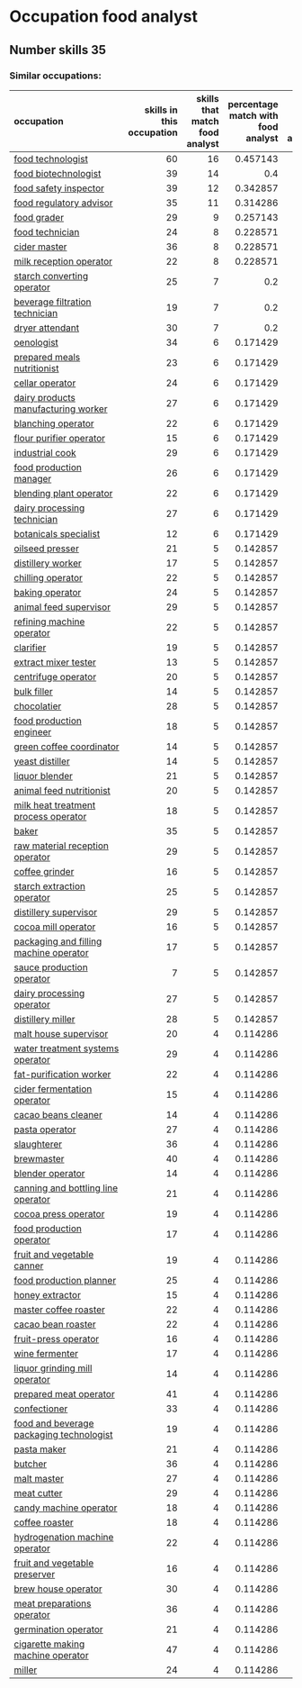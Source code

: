 # Occupation food analyst
## Number skills 35
### Similar occupations:
| occupation                                                                              |   skills in this occupation |   skills that match food analyst |   percentage match with food analyst |   skills not in food analyst |
|:----------------------------------------------------------------------------------------|----------------------------:|---------------------------------:|-------------------------------------:|-----------------------------:|
| [food technologist](food_technologist.md)                                               |                          60 |                               16 |                             0.457143 |                           44 |
| [food biotechnologist](food_biotechnologist.md)                                         |                          39 |                               14 |                             0.4      |                           25 |
| [food safety inspector](food_safety_inspector.md)                                       |                          39 |                               12 |                             0.342857 |                           27 |
| [food regulatory advisor](food_regulatory_advisor.md)                                   |                          35 |                               11 |                             0.314286 |                           24 |
| [food grader](food_grader.md)                                                           |                          29 |                                9 |                             0.257143 |                           20 |
| [food technician](food_technician.md)                                                   |                          24 |                                8 |                             0.228571 |                           16 |
| [cider master](cider_master.md)                                                         |                          36 |                                8 |                             0.228571 |                           28 |
| [milk reception operator](milk_reception_operator.md)                                   |                          22 |                                8 |                             0.228571 |                           14 |
| [starch converting operator](starch_converting_operator.md)                             |                          25 |                                7 |                             0.2      |                           18 |
| [beverage filtration technician](beverage_filtration_technician.md)                     |                          19 |                                7 |                             0.2      |                           12 |
| [dryer attendant](dryer_attendant.md)                                                   |                          30 |                                7 |                             0.2      |                           23 |
| [oenologist](oenologist.md)                                                             |                          34 |                                6 |                             0.171429 |                           28 |
| [prepared meals nutritionist](prepared_meals_nutritionist.md)                           |                          23 |                                6 |                             0.171429 |                           17 |
| [cellar operator](cellar_operator.md)                                                   |                          24 |                                6 |                             0.171429 |                           18 |
| [dairy products manufacturing worker](dairy_products_manufacturing_worker.md)           |                          27 |                                6 |                             0.171429 |                           21 |
| [blanching operator](blanching_operator.md)                                             |                          22 |                                6 |                             0.171429 |                           16 |
| [flour purifier operator](flour_purifier_operator.md)                                   |                          15 |                                6 |                             0.171429 |                            9 |
| [industrial cook](industrial_cook.md)                                                   |                          29 |                                6 |                             0.171429 |                           23 |
| [food production manager](food_production_manager.md)                                   |                          26 |                                6 |                             0.171429 |                           20 |
| [blending plant operator](blending_plant_operator.md)                                   |                          22 |                                6 |                             0.171429 |                           16 |
| [dairy processing technician](dairy_processing_technician.md)                           |                          27 |                                6 |                             0.171429 |                           21 |
| [botanicals specialist](botanicals_specialist.md)                                       |                          12 |                                6 |                             0.171429 |                            6 |
| [oilseed presser](oilseed_presser.md)                                                   |                          21 |                                5 |                             0.142857 |                           16 |
| [distillery worker](distillery_worker.md)                                               |                          17 |                                5 |                             0.142857 |                           12 |
| [chilling operator](chilling_operator.md)                                               |                          22 |                                5 |                             0.142857 |                           17 |
| [baking operator](baking_operator.md)                                                   |                          24 |                                5 |                             0.142857 |                           19 |
| [animal feed supervisor](animal_feed_supervisor.md)                                     |                          29 |                                5 |                             0.142857 |                           24 |
| [refining machine operator](refining_machine_operator.md)                               |                          22 |                                5 |                             0.142857 |                           17 |
| [clarifier](clarifier.md)                                                               |                          19 |                                5 |                             0.142857 |                           14 |
| [extract mixer tester](extract_mixer_tester.md)                                         |                          13 |                                5 |                             0.142857 |                            8 |
| [centrifuge operator](centrifuge_operator.md)                                           |                          20 |                                5 |                             0.142857 |                           15 |
| [bulk filler](bulk_filler.md)                                                           |                          14 |                                5 |                             0.142857 |                            9 |
| [chocolatier](chocolatier.md)                                                           |                          28 |                                5 |                             0.142857 |                           23 |
| [food production engineer](food_production_engineer.md)                                 |                          18 |                                5 |                             0.142857 |                           13 |
| [green coffee coordinator](green coffee coordinator.md)                                 |                          14 |                                5 |                             0.142857 |                            9 |
| [yeast distiller](yeast_distiller.md)                                                   |                          14 |                                5 |                             0.142857 |                            9 |
| [liquor blender](liquor_blender.md)                                                     |                          21 |                                5 |                             0.142857 |                           16 |
| [animal feed nutritionist](animal_feed_nutritionist.md)                                 |                          20 |                                5 |                             0.142857 |                           15 |
| [milk heat treatment process operator](milk_heat_treatment_process_operator.md)         |                          18 |                                5 |                             0.142857 |                           13 |
| [baker](baker.md)                                                                       |                          35 |                                5 |                             0.142857 |                           30 |
| [raw material reception operator](raw_material_reception_operator.md)                   |                          29 |                                5 |                             0.142857 |                           24 |
| [coffee grinder](coffee_grinder.md)                                                     |                          16 |                                5 |                             0.142857 |                           11 |
| [starch extraction operator](starch_extraction_operator.md)                             |                          25 |                                5 |                             0.142857 |                           20 |
| [distillery supervisor](distillery_supervisor.md)                                       |                          29 |                                5 |                             0.142857 |                           24 |
| [cocoa mill operator](cocoa_mill_operator.md)                                           |                          16 |                                5 |                             0.142857 |                           11 |
| [packaging and filling machine operator](packaging_and_filling_machine_operator.md)     |                          17 |                                5 |                             0.142857 |                           12 |
| [sauce production operator](sauce_production_operator.md)                               |                           7 |                                5 |                             0.142857 |                            2 |
| [dairy processing operator](dairy_processing_operator.md)                               |                          27 |                                5 |                             0.142857 |                           22 |
| [distillery miller](distillery_miller.md)                                               |                          28 |                                5 |                             0.142857 |                           23 |
| [malt house supervisor](malt_house_supervisor.md)                                       |                          20 |                                4 |                             0.114286 |                           16 |
| [water treatment systems operator](water_treatment_systems_operator.md)                 |                          29 |                                4 |                             0.114286 |                           25 |
| [fat-purification worker](fat-purification_worker.md)                                   |                          22 |                                4 |                             0.114286 |                           18 |
| [cider fermentation operator](cider_fermentation_operator.md)                           |                          15 |                                4 |                             0.114286 |                           11 |
| [cacao beans cleaner](cacao_beans_cleaner.md)                                           |                          14 |                                4 |                             0.114286 |                           10 |
| [pasta operator](pasta_operator.md)                                                     |                          27 |                                4 |                             0.114286 |                           23 |
| [slaughterer](slaughterer.md)                                                           |                          36 |                                4 |                             0.114286 |                           32 |
| [brewmaster](brewmaster.md)                                                             |                          40 |                                4 |                             0.114286 |                           36 |
| [blender operator](blender_operator.md)                                                 |                          14 |                                4 |                             0.114286 |                           10 |
| [canning and bottling line operator](canning_and_bottling_line_operator.md)             |                          21 |                                4 |                             0.114286 |                           17 |
| [cocoa press operator](cocoa_press_operator.md)                                         |                          19 |                                4 |                             0.114286 |                           15 |
| [food production operator](food_production_operator.md)                                 |                          17 |                                4 |                             0.114286 |                           13 |
| [fruit and vegetable canner](fruit_and_vegetable_canner.md)                             |                          19 |                                4 |                             0.114286 |                           15 |
| [food production planner](food_production_planner.md)                                   |                          25 |                                4 |                             0.114286 |                           21 |
| [honey extractor](honey_extractor.md)                                                   |                          15 |                                4 |                             0.114286 |                           11 |
| [master coffee roaster](master_coffee_roaster.md)                                       |                          22 |                                4 |                             0.114286 |                           18 |
| [cacao bean roaster](cacao_bean_roaster.md)                                             |                          22 |                                4 |                             0.114286 |                           18 |
| [fruit-press operator](fruit-press_operator.md)                                         |                          16 |                                4 |                             0.114286 |                           12 |
| [wine fermenter](wine_fermenter.md)                                                     |                          17 |                                4 |                             0.114286 |                           13 |
| [liquor grinding mill operator](liquor_grinding_mill_operator.md)                       |                          14 |                                4 |                             0.114286 |                           10 |
| [prepared meat operator](prepared_meat_operator.md)                                     |                          41 |                                4 |                             0.114286 |                           37 |
| [confectioner](confectioner.md)                                                         |                          33 |                                4 |                             0.114286 |                           29 |
| [food and beverage packaging technologist](food_and_beverage_packaging_technologist.md) |                          19 |                                4 |                             0.114286 |                           15 |
| [pasta maker](pasta_maker.md)                                                           |                          21 |                                4 |                             0.114286 |                           17 |
| [butcher](butcher.md)                                                                   |                          36 |                                4 |                             0.114286 |                           32 |
| [malt master](malt_master.md)                                                           |                          27 |                                4 |                             0.114286 |                           23 |
| [meat cutter](meat_cutter.md)                                                           |                          29 |                                4 |                             0.114286 |                           25 |
| [candy machine operator](candy_machine_operator.md)                                     |                          18 |                                4 |                             0.114286 |                           14 |
| [coffee roaster](coffee_roaster.md)                                                     |                          18 |                                4 |                             0.114286 |                           14 |
| [hydrogenation machine operator](hydrogenation_machine_operator.md)                     |                          22 |                                4 |                             0.114286 |                           18 |
| [fruit and vegetable preserver](fruit_and_vegetable_preserver.md)                       |                          16 |                                4 |                             0.114286 |                           12 |
| [brew house operator](brew_house_operator.md)                                           |                          30 |                                4 |                             0.114286 |                           26 |
| [meat preparations operator](meat_preparations_operator.md)                             |                          36 |                                4 |                             0.114286 |                           32 |
| [germination operator](germination_operator.md)                                         |                          21 |                                4 |                             0.114286 |                           17 |
| [cigarette making machine operator](cigarette_making_machine_operator.md)               |                          47 |                                4 |                             0.114286 |                           43 |
| [miller](miller.md)                                                                     |                          24 |                                4 |                             0.114286 |                           20 |
